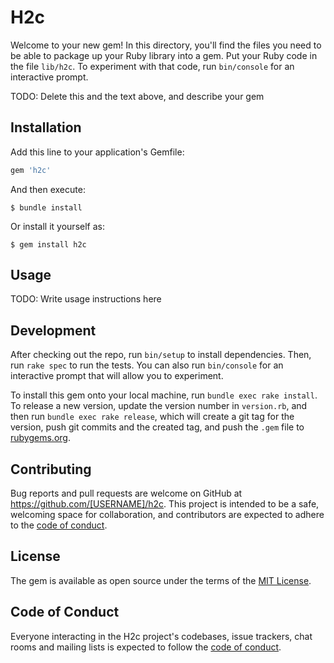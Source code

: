 # H2c

Welcome to your new gem! In this directory, you'll find the files you need to be able to package up your Ruby library into a gem. Put your Ruby code in the file `lib/h2c`. To experiment with that code, run `bin/console` for an interactive prompt.

TODO: Delete this and the text above, and describe your gem

## Installation

Add this line to your application's Gemfile:

```ruby
gem 'h2c'
```

And then execute:

    $ bundle install

Or install it yourself as:

    $ gem install h2c

## Usage

TODO: Write usage instructions here

## Development

After checking out the repo, run `bin/setup` to install dependencies. Then, run `rake spec` to run the tests. You can also run `bin/console` for an interactive prompt that will allow you to experiment.

To install this gem onto your local machine, run `bundle exec rake install`. To release a new version, update the version number in `version.rb`, and then run `bundle exec rake release`, which will create a git tag for the version, push git commits and the created tag, and push the `.gem` file to [rubygems.org](https://rubygems.org).

## Contributing

Bug reports and pull requests are welcome on GitHub at https://github.com/[USERNAME]/h2c. This project is intended to be a safe, welcoming space for collaboration, and contributors are expected to adhere to the [code of conduct](https://github.com/[USERNAME]/h2c/blob/master/CODE_OF_CONDUCT.md).

## License

The gem is available as open source under the terms of the [MIT License](https://opensource.org/licenses/MIT).

## Code of Conduct

Everyone interacting in the H2c project's codebases, issue trackers, chat rooms and mailing lists is expected to follow the [code of conduct](https://github.com/[USERNAME]/h2c/blob/master/CODE_OF_CONDUCT.md).
